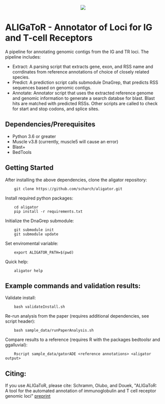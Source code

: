 <p align="center">
<image src=https://github.com/scharch/aligator/assets/6708960/c6acd3d9-d082-4b0b-9f09-c99c7f8f651a>
</p>

# ALIGaToR - Annotator of Loci for IG and T-cell Receptors
A pipeline for annotating genomic contigs from the IG and TR loci. The pipeline includes:
- Extract: A parsing script that extracts gene, exon, and RSS name and corrdinates from reference annotations of choice of closely related species.
- Predict: A prediction script calls submodule DnaGrep, that predicts RSS sequences based on genomic contigs.
- Annotate: Annotator script that uses the extracted reference genome and genomic information to generate a search databse for blast. Blast hits are matched with predicted RSSs. Other scripts are called to check for start and stop codons, and splice sites.

## Dependencies/Prerequisites 
- Python 3.6 or greater
- Muscle v3.8 (currently, muscle5 will cause an error)
- Blast+
- BedTools

## Getting Started
After installing the above dependencies, clone the aligator repository:

		git clone https://github.com/scharch/aligator.git

Install required python packages:

		cd aligator
		pip install -r requirements.txt

Initialize the DnaGrep submodule:

		git submodule init
		git submodule update

Set enviromental variable:

		export ALIGATOR_PATH=$(pwd)

Quick help:

		aligator help


## Example commands and validation results:

Validate install:

		bash validateInstall.sh

Re-run analysis from the paper (requires additional dependencies, see script header):

		bash sample_data/runPaperAnalysis.sh

Compare results to a reference (requires R with the packages bedtoolsr and ggalluvial):

		Rscript sample_data/gatorADE <reference annotations> <aligator output>


## Citing:
If you use ALIGaToR, please cite:
Schramm, Olubo, and Douek, "ALIGaToR: A tool for the automated annotation of immunoglobulin and T cell receptor genomic loci" [preprint](https://www.biorxiv.org/content/10.1101/2025.05.02.651960v1)
